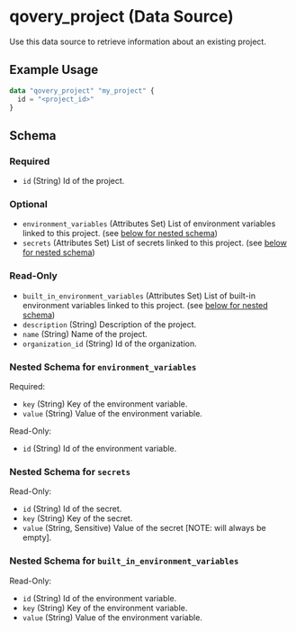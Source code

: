 # qovery_project (Data Source)

Use this data source to retrieve information about an existing project.
## Example Usage
```terraform
data "qovery_project" "my_project" {
  id = "<project_id>"
}
```

<!-- schema generated by tfplugindocs -->
## Schema

### Required

- `id` (String) Id of the project.

### Optional

- `environment_variables` (Attributes Set) List of environment variables linked to this project. (see [below for nested schema](#nestedatt--environment_variables))
- `secrets` (Attributes Set) List of secrets linked to this project. (see [below for nested schema](#nestedatt--secrets))

### Read-Only

- `built_in_environment_variables` (Attributes Set) List of built-in environment variables linked to this project. (see [below for nested schema](#nestedatt--built_in_environment_variables))
- `description` (String) Description of the project.
- `name` (String) Name of the project.
- `organization_id` (String) Id of the organization.

<a id="nestedatt--environment_variables"></a>
### Nested Schema for `environment_variables`

Required:

- `key` (String) Key of the environment variable.
- `value` (String) Value of the environment variable.

Read-Only:

- `id` (String) Id of the environment variable.


<a id="nestedatt--secrets"></a>
### Nested Schema for `secrets`

Read-Only:

- `id` (String) Id of the secret.
- `key` (String) Key of the secret.
- `value` (String, Sensitive) Value of the secret [NOTE: will always be empty].


<a id="nestedatt--built_in_environment_variables"></a>
### Nested Schema for `built_in_environment_variables`

Read-Only:

- `id` (String) Id of the environment variable.
- `key` (String) Key of the environment variable.
- `value` (String) Value of the environment variable.

